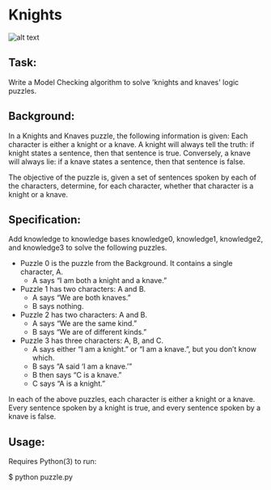 # Knights

![alt text](https://github.com/joeychu1513/Harvard-Artificial-Intelligence-with-Python/blob/main/Project%20Knowledge%20-%20Knights/Knights.png?raw=true)


## Task:

Write a Model Checking algorithm to solve 'knights and knaves' logic puzzles.


## Background:

In a Knights and Knaves puzzle, the following information is given: Each character is either a knight or a knave. A knight will always tell the truth: if knight states a sentence, then that sentence is true. Conversely, a knave will always lie: if a knave states a sentence, then that sentence is false.

The objective of the puzzle is, given a set of sentences spoken by each of the characters, determine, for each character, whether that character is a knight or a knave.


## Specification:

Add knowledge to knowledge bases knowledge0, knowledge1, knowledge2, and knowledge3 to solve the following puzzles.

* Puzzle 0 is the puzzle from the Background. It contains a single character, A.
  * A says “I am both a knight and a knave.”
* Puzzle 1 has two characters: A and B.
  * A says “We are both knaves.”
  * B says nothing.
* Puzzle 2 has two characters: A and B.
  * A says “We are the same kind.”
  * B says “We are of different kinds.”
* Puzzle 3 has three characters: A, B, and C.
  * A says either “I am a knight.” or “I am a knave.”, but you don’t know which.
  * B says “A said ‘I am a knave.’”
  * B then says “C is a knave.”
  * C says “A is a knight.”

In each of the above puzzles, each character is either a knight or a knave. Every sentence spoken by a knight is true, and every sentence spoken by a knave is false.


## Usage:

Requires Python(3) to run:

$ python puzzle.py



